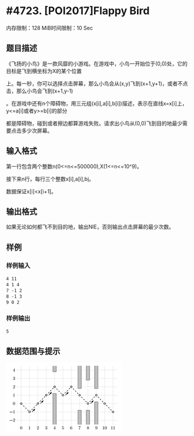 # #4723. [POI2017]Flappy Bird

内存限制：128 MiB时间限制：10 Sec

## 题目描述

《飞扬的小鸟》是一款风靡的小游戏。在游戏中，小鸟一开始位于(0,0)处，它的目标是飞到横坐标为X的某个位置

上。每一秒，你可以选择点击屏幕，那么小鸟会从(x,y)飞到(x+1,y+1)，或者不点击，那么小鸟会飞到(x+1,y-1)

。在游戏中还有n个障碍物，用三元组(x[i],a[i],b[i])描述，表示在直线x=x[i]上，y<=a[i]或者y>=b[i]的部分

都是障碍物，碰到或者擦边都算游戏失败。请求出小鸟从(0,0)飞到目的地最少需要点击多少次屏幕。

## 输入格式

第一行包含两个整数n(0<=n<=500000),X(1<=n<=10^9)。

接下来n行，每行三个整数x[i],a[i],b[i](0<x[i]<X，-10^9<=a[i]<b[i]<=10^9)。

数据保证x[i]<x[i+1]。

## 输出格式

如果无论如何都飞不到目的地，输出NIE，否则输出点击屏幕的最少次数。

## 样例

### 样例输入

    
    4 11
    4 1 4
    7 -1 2
    8 -1 3
    9 0 2
    

### 样例输出

    
    5
    

## 数据范围与提示

![](upload/201611/flahint.png)
